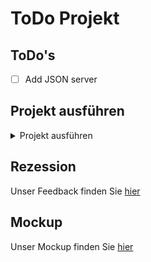 # ToDo Projekt

## ToDo's
- [ ] Add JSON server

## Projekt ausführen
<details closed>
    <summary>Projekt ausführen</summary>

    - Projekt klonen

    - npm install

    - npm run dev
</details>

## Rezession

Unser Feedback finden Sie [hier](Feedback.md)

## Mockup

Unser Mockup finden Sie [hier](ToDoAppMock.pdf)